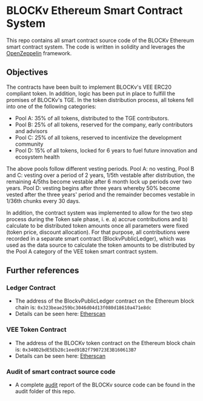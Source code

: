 # BLOCKv Ethereum Smart Contract System

This repo contains all smart contract source code of the BLOCKv Ethereum smart contract system. The code is written in solidity and leverages the [OpenZeppelin](https://openzeppelin.org/) framework. 

## Objectives
The contracts have been built to implement BLOCKv's VEE ERC20 compliant token.
In addition, logic has been put in place to fulfill the promises of BLOCKv's TGE.
In the token distribution process, all tokens fell into one of the following categories:

* Pool A: 35% of all tokens, distributed to the TGE contributors.
* Pool B: 25% of all tokens, reserved for the company, early contributors and advisors
* Pool C: 25% of all tokens, reserved to incentivize the development community
* Pool D: 15% of all tokens, locked for 6 years to fuel future innovation and ecosystem health

The above pools follow different vesting periods. 
Pool A: no vesting, Pool B and C: vesting over a period of 2 years, 1/5th vestable after distribution, the remaining 4/5ths become vestable after 6 month lock up periods over two years. Pool D: vesting begins after three years whereby 50% become vested after the three years' period and the remainder becomes vestable in 1/36th chunks every 30 days.

In addition, the contract system was implemented to allow for the two step process during the Token sale phase, i. e. a) accrue contributions and b) calculate to be distributed token amounts once all parameters were fixed (token price, discount allocation). For that purpose, all contributions were recorded in a separate smart contract (BlockvPublicLedger), which was used as the data source to calculate the token amounts to be distributed by the Pool A category of the VEE token smart contract system.

## Further references
### Ledger Contract
* The address of the BlockvPublicLedger contract on the Ethereum block chain is: `0x323beae259bc3046d04d13f080d18610a471e8dc`
* Details can be seen here: [Etherscan](https://etherscan.io/address/0x323beae259bc3046d04d13f080d18610a471e8dc)

### VEE Token Contract
* The address of the BLOCKv token contract on the Ethereum block chain is: `0x340D2bdE5Eb28c1eed91B2f790723E3B160613B7`
* Details can be seen here: [Etherscan](https://etherscan.io/address/0x340D2bdE5Eb28c1eed91B2f790723E3B160613B7)

### Audit of smart contract source code
* A complete [audit](https://github.com/BLOCKvIO/contracts/blob/master/audit/Blockv_ChainSecurity_Report_PUBLIC.pdf) report of the BLOCKv source code can be found in the audit folder of this repo.
